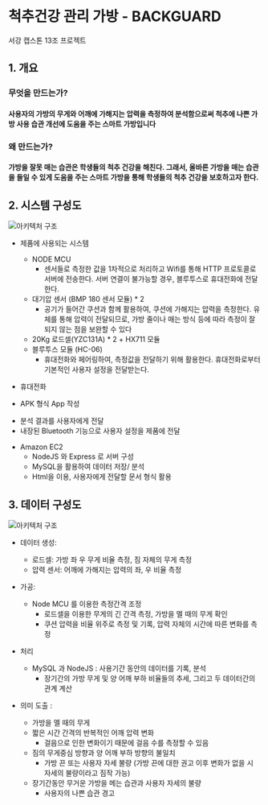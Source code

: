 # 척추건강 관리 가방  - BACKGUARD
서강 캡스톤 13조 프로젝트
## 1. 개요

### 무엇을 만드는가?
#### 사용자의 가방의 무게와 어깨에 가해지는 압력을 측정하여 분석함으로써 척추에 나쁜 가방 사용 습관 개선에 도움을 주는 스마트 가방입니다

### 왜 만드는가?
#### 가방을 잘못 매는 습관은 학생들의 척추 건강을 해친다. 그래서, 올바른 가방을 매는 습관을 들일 수 있게 도움을 주는 스마트 가방을 통해 학생들의 척추 건강을 보호하고자 한다.

## 2. 시스템 구성도
![아키텍처 구조](/architecture.png)

* 제품에 사용되는 시스템
  + NODE MCU
    - 센서들로 측정한 값을 1차적으로 처리하고 Wifi를 통해 HTTP 프로토콜로 서버에 전송한다. 서버 연결이 불가능할 경우, 블루투스로 휴대전화에 전달한다. 
  + 대기압 센서 (BMP 180 센서 모듈) * 2
    - 공기가 들어간 쿠션과 함께 활용하여, 쿠션에 가해지는 압력을 측정한다. 유체를 통해 압력이 전달되므로, 가방 줄이나 매는 방식 등에 따라 측정이 잘 되지 않는 점을 보완할 수 있다
  + 20Kg 로드셀(YZC131A) * 2 + HX711 모듈
  + 블루투스 모듈 (HC-06)
    - 휴대전화와 페어링하여, 측정값을 전달하기 위해 활용한다. 휴대전화로부터 기본적인 사용자 설정을 전달받는다.
  
* 휴대전화
 + APK 형식 App 작성
  - 분석 결과를 사용자에게 전달
  - 내장된 Bluetooth 기능으로 사용자 설정을 제품에 전달

* Amazon EC2
  + NodeJS 와 Express 로 서버 구성
  + MySQL을 활용하여 데이터 저장/ 분석
  + Html을 이용, 사용자에게 전달할 문서 형식 활용

## 3. 데이터 구성도
![아키텍처 구조](/data_architecture.png)
* 데이터 생성: 
  + 로드셀: 가방 좌 우 무게 비율 측정, 짐 자체의 무게 측정
  + 압력 센서: 어깨에 가해지는 압력의 좌, 우 비율 측정

* 가공: 
  + Node MCU 를 이용한 측정간격 조정 
    - 로드셀을 이용한 무게의 긴 간격 측정, 가방을 멜 때의 무게 확인
    - 쿠션 압력을 비율 위주로 측정 및 기록, 압력 자체의 시간에 따른 변화를 측정


* 처리 
  + MySQL 과 NodeJS : 사용기간 동안의 데이터를 기록, 분석
    - 장기간의 가방 무게 및 양 어깨 부하 비율들의 추세, 그리고 두 데이터간의 관계 계산

* 의미 도출 : 
    + 가방을 멜 때의 무게
    + 짧은 시간 간격의 반복적인 어깨 압력 변화
      - 걸음으로 인한 변화이기 때문에 걸음 수를 측정할 수 있음
    + 짐의 무게중심 방향과 양 어깨 부하 방향의 불일치
      - 가방 끈 또는 사용자 자세 불량 (가방 끈에 대한 권고 이후 변화가 없을 시 자세의 불량이라고 짐작 가능)
    + 장기간동안 무거운 가방을 메는 습관과 사용자 자세의 불량
      - 사용자의 나쁜 습관 경고
